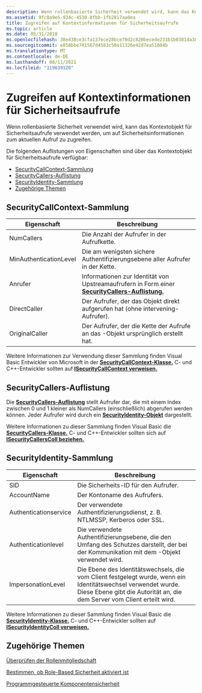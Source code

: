 ```yaml
---
description: Wenn rollenbasierte Sicherheit verwendet wird, kann das Kontextobjekt für Sicherheitsaufrufe verwendet werden, um auf Sicherheitsinformationen zum aktuellen Aufruf zu zugreifen.
ms.assetid: 9fc0a9e5-934c-4510-8fbb-1fb2817aa0ea
title: Zugreifen auf Kontextinformationen für Sicherheitsaufrufe
ms.topic: article
ms.date: 05/31/2018
ms.openlocfilehash: 38e438ce3cfa137ece28bce70d2c820becede231b1b0381da38dd7c6bcc21cb1
ms.sourcegitcommit: e858bbe701567d4583c50a11326e42d7ea51804b
ms.translationtype: MT
ms.contentlocale: de-DE
ms.lasthandoff: 08/11/2021
ms.locfileid: "119639120"
---
```

# <a name="accessing-security-call-context-information"></a>Zugreifen auf Kontextinformationen für Sicherheitsaufrufe

Wenn rollenbasierte Sicherheit verwendet wird, kann das Kontextobjekt für Sicherheitsaufrufe verwendet werden, um auf Sicherheitsinformationen zum aktuellen Aufruf zu zugreifen.

Die folgenden Auflistungen von Eigenschaften sind über das Kontextobjekt für Sicherheitsaufrufe verfügbar:

-   [SecurityCallContext-Sammlung](#securitycallcontext-collection)
-   [SecurityCallers-Auflistung](#securitycallers-collection)
-   [SecurityIdentity-Sammlung](#securityidentity-collection)
-   [Zugehörige Themen](#related-topics)

## <a name="securitycallcontext-collection"></a>SecurityCallContext-Sammlung



| Eigenschaft                          | Beschreibung                                                                                                                            |
|-----------------------------------|----------------------------------------------------------------------------------------------------------------------------------------|
| NumCallers<br/>             | Die Anzahl der Aufrufer in der Aufrufkette.<br/>                                                                                |
| MinAuthenticationLevel<br/> | Die am wenigsten sichere Authentifizierungsebene aller Aufrufer in der Kette.<br/>                                                          |
| Anrufer<br/>                | Informationen zur Identität von Upstreamaufrufern in Form einer [**SecurityCallers-Auflistung.**](securitycallers.md)<br/> |
| DirectCaller<br/>           | Der Aufrufer, der das Objekt direkt aufgerufen hat (ohne intervening-Aufrufer). <br/>                                                  |
| OriginalCaller<br/>         | Der Aufrufer, der die Kette der Aufrufe an das -Objekt ursprünglich erstellt hat. <br/>                                                               |



 

Weitere Informationen zur Verwendung dieser Sammlung finden Visual Basic Entwickler von Microsoft in der [**SecurityCallContext-Klasse.**](securitycallcontext.md) C- und C++-Entwickler sollten auf [**ISecurityCallContext verweisen.**](/windows/desktop/api/ComSvcs/nn-comsvcs-isecuritycallcontext)

## <a name="securitycallers-collection"></a>SecurityCallers-Auflistung

Die [**SecurityCallers-Auflistung**](securitycallers.md) stellt Aufrufer dar, die mit einem Index zwischen 0 und 1 kleiner als NumCallers (einschließlich) abgerufen werden können. Jeder Aufrufer wird durch ein [**SecurityIdentity-Objekt**](securityidentity.md) dargestellt.

Weitere Informationen zu dieser Sammlung finden Visual Basic die [**SecurityCallers-Klasse.**](securitycallers.md) C- und C++-Entwickler sollten sich auf [**ISecurityCallersColl beziehen.**](/windows/desktop/api/ComSvcs/nn-comsvcs-isecuritycallerscoll)

## <a name="securityidentity-collection"></a>SecurityIdentity-Sammlung



| Eigenschaft                         | Beschreibung                                                                                                                                                          |
|----------------------------------|----------------------------------------------------------------------------------------------------------------------------------------------------------------------|
| SID<br/>                   | Die Sicherheits-ID für den Aufrufer.<br/>                                                                                                                   |
| AccountName<br/>           | Der Kontoname des Aufrufers.<br/>                                                                                                                           |
| Authenticationservice<br/> | Der verwendete Authentifizierungsdienst, z. B. NTLMSSP, Kerberos oder SSL.<br/>                                                                                       |
| Authenticationlevel<br/>   | Die verwendete Authentifizierungsebene, die den Umfang des Schutzes darstellt, der bei der Kommunikation mit dem -Objekt verwendet wird.<br/>                                         |
| ImpersonationLevel<br/>    | Die Ebene des Identitätswechsels, die vom Client festgelegt wurde, wenn ein Identitätswechsel verwendet wurde. Diese Ebene gibt die Autorität an, die dem Server vom Client erteilt wird. <br/> |



 

Weitere Informationen zu dieser Sammlung finden Visual Basic die [**SecurityIdentity-Klasse.**](securityidentity.md) C- und C++-Entwickler sollten auf [**ISecurityIdentityColl verweisen.**](/windows/desktop/api/ComSvcs/nn-comsvcs-isecurityidentitycoll)

## <a name="related-topics"></a>Zugehörige Themen

<dl> <dt>

[Überprüfen der Rollenmitgliedschaft](checking-role-membership.md)
</dt> <dt>

[Bestimmen, ob Role-Based Sicherheit aktiviert ist](determining-whether-role-based-security-is-enabled.md)
</dt> <dt>

[Programmgesteuerte Komponentensicherheit](programmatic-component-security.md)
</dt> </dl>

 

 




